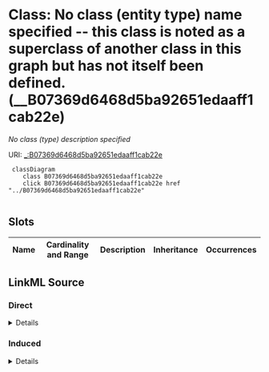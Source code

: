 

# Class: No class (entity type) name specified -- this class is noted as a superclass of another class in this graph but has not itself been defined. (__B07369d6468d5ba92651edaaff1cab22e)


_No class (type) description specified_







URI: [_:B07369d6468d5ba92651edaaff1cab22e](_:B07369d6468d5ba92651edaaff1cab22e)






```mermaid
 classDiagram
    class B07369d6468d5ba92651edaaff1cab22e
    click B07369d6468d5ba92651edaaff1cab22e href "../B07369d6468d5ba92651edaaff1cab22e"
      
```




<!-- no inheritance hierarchy -->


## Slots

| Name | Cardinality and Range | Description | Inheritance | Occurrences |
| ---  | --- | --- | --- | --- |














## LinkML Source

<!-- TODO: investigate https://stackoverflow.com/questions/37606292/how-to-create-tabbed-code-blocks-in-mkdocs-or-sphinx -->

### Direct

<details>

```yaml
name: __B07369d6468d5ba92651edaaff1cab22e
conforms_to: No schema conformance document specified
description: No class (type) description specified
title: No class (entity type) name specified -- this class is noted as a superclass
  of another class in this graph but has not itself been defined.
from_schema: sawgraph-kg
rank: 1000
class_uri: _:B07369d6468d5ba92651edaaff1cab22e

```
</details>

### Induced

<details>

```yaml
name: __B07369d6468d5ba92651edaaff1cab22e
conforms_to: No schema conformance document specified
description: No class (type) description specified
title: No class (entity type) name specified -- this class is noted as a superclass
  of another class in this graph but has not itself been defined.
from_schema: sawgraph-kg
rank: 1000
class_uri: _:B07369d6468d5ba92651edaaff1cab22e

```
</details>